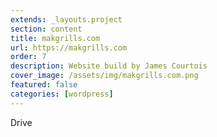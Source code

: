 ```yaml
---
extends: _layouts.project
section: content
title: makgrills.com
url: https://makgrills.com
order: 7
description: Website build by James Courtois
cover_image: /assets/img/makgrills.com.png
featured: false
categories: [wordpress]
---
```


Drive
